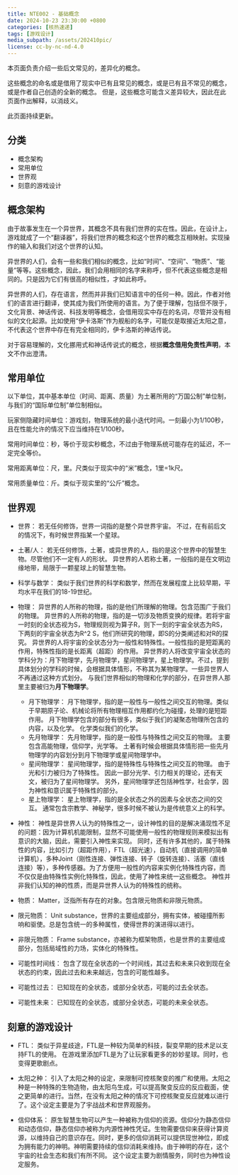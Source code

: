 ```yaml
---
title: NTE002 - 基础概念
date: 2024-10-23 23:30:00 +0800
categories: [核热速递]
tags: [游戏设计] 
media_subpath: /assets/202410pic/
license: cc-by-nc-nd-4.0
---
```


本页面负责介绍一些后文常见的，差异化的概念。

这些概念的命名或是借用了现实中已有且常见的概念，或是已有且不常见的概念，或是作者自己创造的全新的概念。
但是，这些概念可能含义差异较大，因此在此页面作出解释，以消歧义。

此页面持续更新。

## 分类

- 概念架构
- 常用单位
- 世界观
- 刻意的游戏设计

## 概念架构

由于故事发生在一个异世界，其概念不具有我们世界的实在性。因此，在设计上，游戏就成了一个“翻译器”，将我们世界的概念和这个世界的概念互相映射。实现操作的输入和我们对这个世界的认知。

异世界的人们，会有一些和我们相似的概念，比如“时间”、“空间”、“物质”、“能量”等等。这些概念，因此，我们会用相同的名字来称呼，但不代表这些概念是相同的。只是因为它们有很高的相似性，才如此称呼。

异世界的人们，存在语言，然而并非我们已知语言中的任何一种。因此，作者对他们的语言进行翻译，使其成为我们所使用的语言。为了便于理解，包括但不限于，文化背景、神话传说、科技发明等概念，会借用现实中存在的名词，尽管并没有相似的文化起源。比如使用“伊卡洛斯”作为舰船的名字，可能仅是取接近太阳之意，不代表这个世界中存在有完全相同的，伊卡洛斯的神话传说。

对于容易理解的，文化挪用式和神话传说式的概念，根据**概念借用免责性声明**，本文不作出澄清。

## 常用单位

以下单位，其中基本单位（时间、距离、质量）为土著所用的“万国公制”单位制，与我们的“国际单位制”单位制相似。

玩家侧隐藏时间单位：游戏刻，物理系统的最小迭代时间。一刻最小为1/100秒，且在性能允许的情况下应当维持在1/100秒。

常用时间单位：秒，等价于现实秒概念，不过由于物理系统可能存在的延迟，不一定完全等价。

常用距离单位：尺，里。尺类似于现实中的“米”概念，1里=1k尺。

常用质量单位：斤。类似于现实里的“公斤”概念。

## 世界观

- 世界：
若无任何修饰，世界一词指的是整个异世界宇宙。
不过，在有前后文的情况下，有时候世界指某一个星球。

- 土著/人：
若无任何修饰，土著，或异世界的人，指的是这个世界中的智慧生物。尽管他们不一定有人的形状。
异世界的人若称土著，一般指的是在文明边缘地带，局限于一颗星球上的智慧生物。

- 科学与数学：
类似于我们世界的科学和数学，然而在发展程度上比较早期，平均水平在我们的18-19世纪。

- 物理：
异世界的人所称的物理，指的是他们所理解的物理。包含范围广于我们的物理。
异世界的人所称的物理，指的是一切涉及物质变换的规律。若将宇宙一时刻的全状态视为S，物理规则视为算子R，则下一刻的宇宙全状态为RS，下两刻的宇宙全状态为R^2 S，他们所研究的物理，即S的分类阐述和对R的探究。
异世界的人将宇宙的全状态分为一般性和特殊性。一般性指的是短距离的作用，特殊性指的是长距离（超距）的作用。
异世界的人将改变宇宙全状态的学科分为：月下物理学，先月物理学，星间物理学，星上物理学。不过，提到具体划分的学科的时候，会根据具体情形，不称其为某物理学。一些异世界人不再通过这种方式划分。
与我们世界相似的物理和化学的部分，在异世界人那里主要被归为**月下物理学**。
    - 月下物理学：
        月下物理学，指的是一般性与一般性之间交互的物理。类似于早期原子论、机械论将所有物理相互作用都约化为碰撞，处理的是短距作用。
        月下物理学包含的部分有很多，类似于我们的凝聚态物理所包含的内容，以及化学。
        化学类似我们的化学。
    - 先月物理学：
        先月物理学，指的是一般性与特殊性之间交互的物理。
        主要包含高能物理，信仰学，光学等。
        土著有时候会根据具体情形把一些先月物理学的内容划分到月下物理学或星间物理学中。
    - 星间物理学：
        星间物理学，指的是特殊性与特殊性之间交互的物理。
        由于光和引力被归为了特殊性。
        因此一部分光学、引力相关的理论，还有天文，被归为了星间物理学。
        另外，星间物理学还包括神性学，社会学，因为神性和意识属于特殊性的部分。
    - 星上物理学：
        星上物理学，指的是全状态之外的因素与全状态之间的交互。
        通常包含宗教学、神秘学，很多时候不被认为是传统意义上的科学。

- 神性：
神性是异世界人认为的特殊性之一，设计神性的目的是解决涌现性不足的问题：因为计算机机能限制，显然不可能使用一般性的物理规则来模拟出有意识的大脑，因此，需要引入神性来实现。
同时，还有许多其他的，属于特殊性的内容，比如引力（超距作用），FTL（超光速），自动机（直接调用的简单计算机），多种Joint（刚性连接、弹性连接、转子（旋转连接）、活塞（直线连接）等），多种传感器。为了方便用一般性的内容来实例化特殊性内容，而不仅仅是由特殊性实例化特殊性，因此，使用了神性来统一这些概念。
神性并非我们认知的神的性质，而是异世界人认为的特殊性的统称。

- 物质：
Matter，泛指所有存在的对象。包含限元物质和非限元物质。

- 限元物质：
Unit substance，世界的主要组成部分，拥有实体，被碰撞所影响和驱使。总是包含统一的多种属性，使得世界的演进得以进行。

- 非限元物质：
Frame substance，亦被称为框架物质，也是世界的主要组成部分，包括局域性的力场，实体化的特殊性。

- 可能性时间线：
包含了现在全状态的一个时间线，其过去和未来只收到现在全状态的约束，因此过去和未来越远，包含的可能性越多。

- 可能性过去：
已知现在的全状态，或部分全状态，可能的过去全状态。

- 可能性未来： 
已知现在的全状态，或部分全状态，可能的未来全状态。

## 刻意的游戏设计

- FTL：
类似于异星歧途，FTL是一种较为简单的科技，裂变早期的技术足以支持FTL的使用。
在游戏里添加FTL是为了让玩家看更多的妙妙星球。同时，也变得更歌剧点。

- 太阳之种：
引入了太阳之种的设定，来限制可控核聚变的推广和使用。太阳之种是一种特殊的生物造物，由太阳鸟生成，可以提高聚变反应的反应截面，使之更简单的进行。当然，在没有太阳之种的情况下可控核聚变反应就难以进行了。这个设定主要是为了宇战战术和世界观服务。

- 信仰体系：
原生智慧生物可以产生一种被称为信仰的资源。信仰分为静态信仰和动态信仰，静态信仰亦被称为内源性神性凭证。生物需要信仰来获得计算资源，以维持自己的意识存在。同时，更多的信仰消耗可以提供现世神位，即成为拥有能力的神明。神明需要持续的信仰消耗来维持。由于神明的存在，这个宇宙的社会生态和我们有所不同。
这个设定主要为剧情服务，同时也为神性设定服务。
